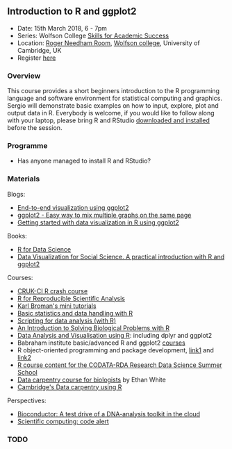 ## Introduction to R and ggplot2

- Date: 15th March 2018, 6 - 7pm
- Series: Wolfson College [Skills for Academic Success](https://www.wolfson.cam.ac.uk/study-skills)
- Location: [Roger Needham Room](http://www.wolfson.cam.ac.uk/tour/chancellorscentre), [Wolfson college](https://goo.gl/maps/aR6a5FWrLoR2), University of Cambridge, UK
- Register [here](https://www.eventbrite.co.uk/e/skills-for-academic-success-introduction-to-r-tickets-41949950431)


### Overview

This course provides a short beginners introduction to the R programming language and software environment for statistical computing and graphics. Sergio will demonstrate basic examples on how to input, explore, plot and output data in R. Everybody is welcome, if you would like to follow along with your laptop, please bring R and RStudio [downloaded and installed](https://www.rstudio.com/products/rstudio/download/) before the session.


### Programme

- Has anyone managed to install R and RStudio?


### Materials

Blogs:

- [End-to-end visualization using ggplot2](https://rviews.rstudio.com/2017/08/14/end-to-end-visualization-using-ggplot2/)
- [ggplot2 - Easy way to mix multiple graphs on the same page](http://www.sthda.com/english/wiki/ggplot2-easy-way-to-mix-multiple-graphs-on-the-same-page)
- [Getting started with data visualization in R using ggplot2](http://www.storybench.org/getting-started-data-visualization-r-using-ggplot2/)

Books:

- [R for Data Science](http://r4ds.had.co.nz/)
- [Data Visualization for Social Science. A practical introduction with R and ggplot2](http://socviz.co/)

Courses:

- [CRUK-CI R crash course](https://bioinformatics-core-shared-training.github.io/r-crash-course/)
- [R for Reproducible Scientific Analysis](http://swcarpentry.github.io/r-novice-gapminder/)
- [Karl Broman's mini tutorials](http://kbroman.org/pages/tutorials.html)
- [Basic statistics and data handling with R](https://github.com/cambiotraining/stats-intro)
- [Scripting for data analysis (with R)](https://github.com/mrtnj/scripting_for_data_analysis)
- [An Introduction to Solving Biological Problems with R](http://cambiotraining.github.io/r-intro/)
- [Data Analysis and Visualisation using R](http://bioinformatics-core-shared-training.github.io/r-intermediate/): including dplyr and ggplot2
- Babraham institute basic/advanced R and ggplot2 [courses](http://www.bioinformatics.babraham.ac.uk/training/)
- R object-oriented programming and package development, [link1](http://lgatto.github.io/TeachingMaterial/) and [link2](http://logic.sysbiol.cam.ac.uk/teaching/advancedR/)
- [R course content for the CODATA-RDA Research Data Science Summer School](https://github.com/marioa/trieste)
- [Data carpentry course for biologists](https://jabberwocky.weecology.org/2016/11/14/fork-our-course-a-semester-long-data-carpentry-course-for-biologists/) by Ethan White
- [Cambridge's Data carpentry using R](https://tavareshugo.github.io/2017-09-11-cambridge/)

Perspectives:

- [Bioconductor: A test drive of a DNA-analysis toolkit in the cloud](https://www.nature.com/articles/d41586-017-07833-1)
- [Scientific computing: code alert](https://www.nature.com/nature/journal/v541/n7638/full/nj7638-563a.html)


### TODO

